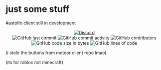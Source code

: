 # just some stuff

#astolfo client still in development

<div align="center">
    <a href="https://discord.gg/KybYxqPaze"><img src="https://img.shields.io/discord/689197705683140636?logo=discord" alt="Discord"/></a>
    <br>
    <img src="https://img.shields.io/github/last-commit/astolfolover31/astolfo_stuff" alt="GitHub last commit"/>
    <img src="https://img.shields.io/github/commit-activity/w/astolfolover31/astolfo_stuff" alt="GitHub commit activity"/>
    <img src="https://img.shields.io/github/contributors/astolfolover31/astolfo_stuff" alt="GitHub contributors"/>
    <br>
    <img src="https://img.shields.io/github/languages/code-size/astolfolover31/astolfo_stuff" alt="GitHub code size in bytes"/>
    <img src="https://tokei.rs/b1/github/MeteorDevelopment/meteor-client" alt="GitHub lines of code"/>
</div>

(i stole the buttons from meteor client repo lmao)

(its for roblox not minecraft)
